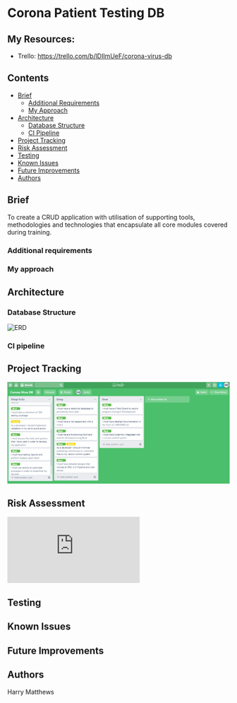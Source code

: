 # Corona Patient Testing DB

## My Resources:
* Trello: https://trello.com/b/lDIlmUeF/corona-virus-db

## Contents
* [Brief](#brief)
   * [Additional Requirements](#additional-requirements)
   * [My Approach](#my-approach)
* [Architecture](#architecture)
   * [Database Structure](#database-structure)
   * [CI Pipeline](#ci-pipeline)
* [Project Tracking](#project-tracking)
* [Risk Assessment](#risk-assessment)
* [Testing](#testing)
* [Known Issues](#known-issues)
* [Future Improvements](#future-improvements)
* [Authors](#authors)

## Brief

To create a CRUD application with utilisation of supporting tools,
methodologies and technologies that encapsulate all core modules
covered during training.

### Additional requirements

### My approach

## Architecture

### Database Structure

![ERD][erd]

### CI pipeline

## Project Tracking

![Trello][trello]

## Risk Assessment

![RiskAssessment][riskassessment]

## Testing

## Known Issues

## Future Improvements

## Authors

Harry Matthews

[erd]: https://github.com/HMatthewsQA/FundamentalProject/blob/master/Documents/ProjectERD.pngraw=true "Database ERD"
[riskassessment]: https://github.com/HMatthewsQA/FundamentalProject/blob/master/Documents/RiskAssessment.pdf?raw=true "Risk Assessment"
[trello]: https://github.com/HMatthewsQA/FundamentalProject/blob/master/Documents/Trello%20Dev/Trello3.png?raw=true "Trello Board"